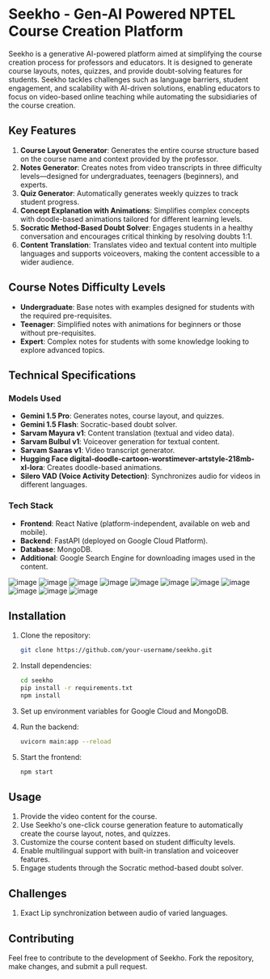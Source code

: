 # Seekho - Gen-AI Powered NPTEL Course Creation Platform

Seekho is a generative AI-powered platform aimed at simplifying the course creation process for professors and educators. It is designed to generate course layouts, notes, quizzes, and provide doubt-solving features for students. Seekho tackles challenges such as language barriers, student engagement, and scalability with AI-driven solutions, enabling educators to focus on video-based online teaching while automating the subsidiaries of the course creation.

## Key Features

1. **Course Layout Generator**: Generates the entire course structure based on the course name and context provided by the professor.
2. **Notes Generator**: Creates notes from video transcripts in three difficulty levels—designed for undergraduates, teenagers (beginners), and experts.
3. **Quiz Generator**: Automatically generates weekly quizzes to track student progress.
4. **Concept Explanation with Animations**: Simplifies complex concepts with doodle-based animations tailored for different learning levels.
5. **Socratic Method-Based Doubt Solver**: Engages students in a healthy conversation and encourages critical thinking by resolving doubts 1:1.
6. **Content Translation**: Translates video and textual content into multiple languages and supports voiceovers, making the content accessible to a wider audience.

## Course Notes Difficulty Levels

- **Undergraduate**: Base notes with examples designed for students with the required pre-requisites.
- **Teenager**: Simplified notes with animations for beginners or those without pre-requisites.
- **Expert**: Complex notes for students with some knowledge looking to explore advanced topics.

## Technical Specifications

### Models Used

- **Gemini 1.5 Pro**: Generates notes, course layout, and quizzes.
- **Gemini 1.5 Flash**: Socratic-based doubt solver.
- **Sarvam Mayura v1**: Content translation (textual and video data).
- **Sarvam Bulbul v1**: Voiceover generation for textual content.
- **Sarvam Saaras v1**: Video transcript generator.
- **Hugging Face digital-doodle-cartoon-worstimever-artstyle-218mb-xl-lora**: Creates doodle-based animations.
- **Silero VAD (Voice Activity Detection)**: Synchronizes audio for videos in different languages.

### Tech Stack

- **Frontend**: React Native (platform-independent, available on web and mobile).
- **Backend**: FastAPI (deployed on Google Cloud Platform).
- **Database**: MongoDB.
- **Additional**: Google Search Engine for downloading images used in the content.

![image](https://github.com/user-attachments/assets/f8442f44-56ac-474e-9e8a-cfed044c921d)
![image](https://github.com/user-attachments/assets/485adda9-e1a4-421e-ac7f-d31675146cff)
![image](https://github.com/user-attachments/assets/e8beeea2-a26b-4bce-bdeb-12f47ff7a036)
![image](https://github.com/user-attachments/assets/4bfcba7d-dd4b-4bfb-a79e-a498bf9544e1)
![image](https://github.com/user-attachments/assets/03e8a319-f773-495f-89ca-4ee0b33a49e9)
![image](https://github.com/user-attachments/assets/50596ada-e35d-43ae-898b-0c3c8a8cde9e)
![image](https://github.com/user-attachments/assets/b2c1c87e-c4d5-4955-bbd6-30981e47a84c)
![image](https://github.com/user-attachments/assets/f504e6aa-28d8-466f-b2e3-b4a0786aaa83)
![image](https://github.com/user-attachments/assets/38e00d3d-cb5b-4c9b-8985-58f1fd7347a4)
![image](https://github.com/user-attachments/assets/ff20ceca-bbbe-4903-95a0-94b889d4366c)
![image](https://github.com/user-attachments/assets/b5bccb63-4eee-420c-a08f-82cf9f8f7083)


## Installation

1. Clone the repository:
    ```bash
    git clone https://github.com/your-username/seekho.git
    ```
2. Install dependencies:
    ```bash
    cd seekho
    pip install -r requirements.txt
    npm install
    ```
3. Set up environment variables for Google Cloud and MongoDB.

4. Run the backend:
    ```bash
    uvicorn main:app --reload
    ```
5. Start the frontend:
    ```bash
    npm start
    ```

## Usage

1. Provide the video content for the course.
2. Use Seekho's one-click course generation feature to automatically create the course layout, notes, and quizzes.
3. Customize the course content based on student difficulty levels.
4. Enable multilingual support with built-in translation and voiceover features.
5. Engage students through the Socratic method-based doubt solver.

## Challenges

1. Exact Lip synchronization between audio of varied languages.

## Contributing

Feel free to contribute to the development of Seekho. Fork the repository, make changes, and submit a pull request.


